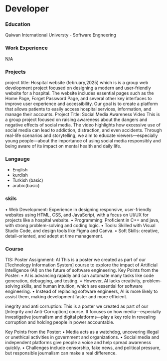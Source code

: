 # Developer

### Education
Qaiwan International Universty - Software Engneering

### Work Experience
N/A

### Projects
project title: Hospital website 
(february,2025) which is is a group web development project focused on designing a modern and user-friendly website for a hospital. The website includes essential pages such as the Home Page, Forget Password Page, and several other key interfaces to improve user experience and accessibility. Our goal is to create a platform that allows patients to easily access hospital services, information, and manage their accounts.
Project Title: Social Media Awareness Video
This is a group project focused on raising awareness about the dangers and negative effects of social media. The video highlights how excessive use of social media can lead to addiction, distraction, and even accidents. Through real-life scenarios and storytelling, we aim to educate viewers—especially young people—about the importance of using social media responsibly and being aware of its impact on mental health and daily life.


### Langauge
- English
- kurdish
- Turkish (basic)
- arabic(basic)
  
### skils

 • Web Development: Experience in designing responsive, user-friendly websites using HTML, CSS, and JavaScript, with a focus on UI/UX for projects like a hospital website.
 • Programming: Proficient in C++ and java, with strong problem-solving and coding logic.
 • Tools: Skilled with Visual Studio Code,  and design tools like Figma and Canva.
 • Soft Skills: creative, detail-oriented, and adept at time management.


 ### Course
  TIS:
  Poster Assignment: AI
This is a poster we created as part of our [Technology Information System] course to explore the impact of Artificial Intelligence (AI) on the future of software engineering.
Key Points from the Poster:
 • AI is advancing rapidly and can automate many tasks like code generation, debugging, and testing.
 • However, AI lacks creativity, problem-solving skills, and human intuition, which are essential for software engineering.
 • Instead of replacing software engineers, AI is more likely to assist them, making development faster and more efficient.
 
 inegrity and anti corruption:
 This is a poster we created as part of our [Integrity and Anti-Corruption] course. It focuses on how media—especially investigative journalism and digital platforms—play a key role in revealing corruption and holding people in power accountable.

Key Points from the Poster:
 • Media acts as a watchdog, uncovering illegal or unethical activities in government and organizations.
 • Social media and independent platforms give people a voice and help spread awareness quickly.
 • Challenges include censorship, fake news, and political pressure, but responsible journalism can make a real difference.
  



  
